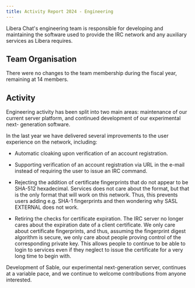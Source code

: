 ```yaml
---
title: Activity Report 2024 - Engineering
---
```


Libera Chat's engineering team is responsible for developing and maintaining
the software used to provide the IRC network and any auxiliary services as
Libera requires.

## Team Organisation

There were no changes to the team membership during the fiscal year,
remaining at 14 members.

## Activity

Engineering activity has been split into two main areas: maintenance of our
current server platform, and continued development of our experimental next-
generation software.

In the last year we have delivered several improvements to the user
experience on the network, including:

- Automatic cloaking upon verification of an account registration.

- Supporting verification of an account registration via URL in the e-mail
  instead of requiring the user to issue an IRC command.

- Rejecting the addition of certificate fingerprints that do not appear to
  be SHA-512 hexadecimal.  Services does not care about the format, but that
  is the only format that will work on this network.  Thus, this prevents
  users adding e.g. SHA-1 fingerprints and then wondering why SASL EXTERNAL
  does not work.

- Retiring the checks for certificate expiration.  The IRC server no longer
  cares about the expiration date of a client certificate.  We only care
  about certificate fingerprints, and thus, assuming the fingerprint digest
  algorithm is secure, we only care about people proving control of the
  corresponding private key.  This allows people to continue to be able to
  login to services even if they neglect to issue the certificate for a
  very long time to begin with.

Development of Sable, our experimental next-generation server, continues at a
variable pace, and we continue to welcome contributions from anyone interested.
